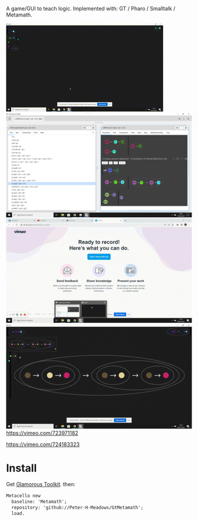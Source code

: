 A game/GUI to teach logic.
Implemented with: GT / Pharo / Smalltalk / Metamath.

![gif2](metamath-_240p_.gif)
![screenshot](mm.png)
![gif](metamath_game-_720p_.gif)
![gif](metamath4-_Original_.gif)
https://vimeo.com/723971182

https://vimeo.com/724183323

# Install
Get [Glamorous Toolkit](https://gtoolkit.com/).
then:

```Smalltalk
Metacello new 
  baseline: 'Metamath'; 
  repository: 'github://Peter-H-Meadows/GtMetamath';
  load.
```

```Metamath open
```